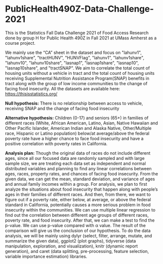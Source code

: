 # PublicHealth490Z-Data-Challenge-2021
This is the Statistics Fall Data Challenge 2021 of Food Access Research done by group H for Public Health 490Z in Fall 2021 at UMass Amherst as a course project.

We mainly use the “CA” sheet in the dataset and focus on "lahunv1", "lahunv1share", "tractHUNV", "HUNVFlag", "lahunv1", "lahunv1share", "lahunv10", "lahunv10share", "lasnap1", "lasnap1share", "lasnap10", "lasnap10share", and "tractSNAP". We aim to correlate the total count of housing units without a vehicle in tract and the total count of housing units receiving Supplemental Nutrition Assistance Program(SNAP) benefits in tract along with the group of low income communities to the change of facing food insecurity. All the datasets are available here: https://thisisstatistics.org/

**Null hypothesis:**
There is no relationship between access to vehicle, receiving SNAP and the change of facing food insecurity

**Alternative hypothesis:**
Children (0-17) and seniors (65+) in families of different races (White, African American, Latino, Asian, Native Hawaiian and Other Pacific Islander, American Indian and Alaska Native, Other/Multiple race, Hispanic or Latino population) below/at average/above the federal poverty rate have a higher chance to face food insecurity and have a positive correlation with poverty rates in California.

**Analysis plan:**
Though the original data of races do not include different ages, since all our focused data are randomly sampled and with large sample size, we are treating each data set as independent and normal distributed variables and planning to find any linear correlations between ages, races, property rates, and chances of facing food insecurity. From the given data, we can get the mean, standard deviation, and variance of ages and annual family incomes within a group. For analysis, we plan to first analyze the situations about food insecurity that happen along with people’s ages in their families of different races. And then, from there, we want to figure out if a poverty rate, either below, at average, or above the federal standard in California, potentially causes a more serious problem in food insecurity within the communities. We can use multiple linear regression to find out the correlation between different age groups of different races, poverty rate, and food insecurity. After that, we can make a test to find the p-value. We can use p-value compared with α value. The result of the comparison will give us the conclusion of our hypothesis. To do the data analysis, we will be mainly using dylyr (select, filter, arrange, mutate, and summarize the given data), ggplot2 (plot graphs), tidyverse (data manipulation, exploration, and visualization), knitr (dynamic report generation), and caret (data splitting, pre-processing, feature selection, variable importance estimation) libraries.
